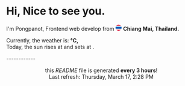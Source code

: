 <h1>Hi, Nice to see you.</h1>
I'm Pongpanot, Frontend web develop from <img src="./asset/thailand.png" width="16"/> <b>Chiang Mai, Thailand.</b>



<p>Currently, the weather is: <b> °C, <i></i></b></br>Today, the sun rises at <b></b> and sets at <b></b>.</p>
------------
<p align="center">this <i>README</i> file is generated <b>every 3 hours</b>!
</br>
Last refresh: Thursday, March 17, 2:28 PM

